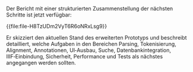 Der Bericht mit einer strukturierten Zusammenstellung der nächsten Schritte ist jetzt verfügbar:

{{file\:file-H8TzUDm2VyT6R6oNRxLsg9}}

Er skizziert den aktuellen Stand des erweiterten Prototyps und beschreibt detailliert, welche Aufgaben in den Bereichen Parsing, Tokenisierung, Alignment, Annotationen, UI‑Ausbau, Suche, Datenbankintegration, IIIF‑Einbindung, Sicherheit, Performance und Tests als nächstes angegangen werden sollten.
